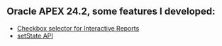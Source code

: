 ## Oracle APEX 24.2, some features I developed:
- [Checkbox selector for Interactive Reports](https://github.com/andreiluizf/oracleapex/blob/main/checkbox_on_ir.md#how-to-make-a-checkbox-selector-for-interactive-reports--on-oracle-apex-242)
- [setState API](https://github.com/andreiluizf/oracleapex/blob/main/setState_API/setState_documentation.md)
